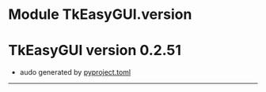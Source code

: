 # Module TkEasyGUI.version

# TkEasyGUI version 0.2.51

- audo generated by [pyproject.toml](https://github.com/kujirahand/tkeasygui-python/blob/main/pyproject.toml)

---------------------------



